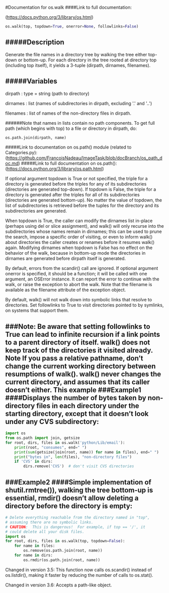 ﻿﻿﻿﻿#Documentation for os.walk####Link to full documentation:(https://docs.python.org/3/library/os.html)```Pythonos.walk(top, topdown=True, onerror=None, followlinks=False)```#####Description---Generate the file names in a directory tree by walking the tree either top-down or bottom-up. For each directory in the tree rooted at directory top (including top itself), it yields a 3-tuple (dirpath, dirnames, filenames).#####Variables---dirpath : type = string (path to directory)dirnames : list (names of subdirectories in dirpath, excluding '.' and '..')filenames : list of names of the non-directory files in dirpath. ######Note that names in lists contain no path components. To get full path (which begins with top) to a file or directory in dirpath, do:```Pythonos.path.join(dirpath, name)```#####Link to documentation on os.path() module (related to Categories.py):(https://github.com/FrancoisNadeau/ImageTask/blob/docBranch/os_path_doc.md)#####Link to full documentation on os.path():(https://docs.python.org/3/library/os.path.html)If optional argument topdown is True or not specified, the triple for a directory is generated before the triples for any of its subdirectories (directories are generated top-down). If topdown is False, the triple for a directory is generated after the triples for all of its subdirectories (directories are generated bottom-up). No matter the value of topdown, the list of subdirectories is retrieved before the tuples for the directory and its subdirectories are generated.When topdown is True, the caller can modify the dirnames list in-place (perhaps using del or slice assignment), and walk() will only recurse into the subdirectories whose names remain in dirnames; this can be used to prune the search, impose a specific order of visiting, or even to inform walk() about directories the caller creates or renames before it resumes walk() again. Modifying dirnames when topdown is False has no effect on the behavior of the walk, because in bottom-up mode the directories in dirnames are generated before dirpath itself is generated.By default, errors from the scandir() call are ignored. If optional argument onerror is specified, it should be a function; it will be called with one argument, an OSError instance. It can report the error to continue with the walk, or raise the exception to abort the walk. Note that the filename is available as the filename attribute of the exception object.By default, walk() will not walk down into symbolic links that resolve to directories. Set followlinks to True to visit directories pointed to by symlinks, on systems that support them.###Note: Be aware that setting followlinks to True can lead to infinite recursion if a link points to a parent directory of itself. walk() does not keep track of the directories it visited already.Note If you pass a relative pathname, don’t change the current working directory between resumptions of walk(). walk() never changes the current directory, and assumes that its caller doesn’t either.This example ###Example1####Displays the number of bytes taken by non-directory files in each directory under the starting directory, except that it doesn’t look under any CVS subdirectory:---```Pythonimport osfrom os.path import join, getsizefor root, dirs, files in os.walk('python/Lib/email'):    print(root, "consumes", end=" ")    print(sum(getsize(join(root, name)) for name in files), end=" ")    print("bytes in", len(files), "non-directory files")    if 'CVS' in dirs:        dirs.remove('CVS')  # don't visit CVS directories```###Example2####Simple implementation of shutil.rmtree()), walking the tree bottom-up is essential, rmdir() doesn’t allow deleting a directory before the directory is empty:---```Python# Delete everything reachable from the directory named in "top",# assuming there are no symbolic links.# CAUTION:  This is dangerous!  For example, if top == '/', it# could delete all your disk files.import osfor root, dirs, files in os.walk(top, topdown=False):    for name in files:        os.remove(os.path.join(root, name))    for name in dirs:        os.rmdir(os.path.join(root, name))```Changed in version 3.5: This function now calls os.scandir() instead of os.listdir(), making it faster by reducing the number of calls to os.stat().Changed in version 3.6: Accepts a path-like object.